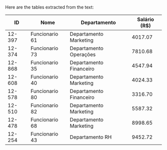 Here are the tables extracted from the text:

| ID       | Nome            | Departamento          | Salário (R$) |
|----------|-----------------|-----------------------|---------------|
| 12-397   | Funcionario 61  | Departamento Marketing | 4017.07       |
| 12-374   | Funcionario 73  | Departamento Operações | 7810.68       |
| 12-868   | Funcionario 35  | Departamento Financeiro| 4547.94       |
| 12-608   | Funcionario 40  | Departamento Marketing | 4024.33       |
| 12-578   | Funcionario 80  | Departamento Financeiro| 3316.70       |
| 12-510   | Funcionario 82  | Departamento Marketing | 5587.32       |
| 12-478   | Funcionario 68  | Departamento Marketing | 8998.65       |
| 12-254   | Funcionario 43  | Departamento RH       | 9452.72       |